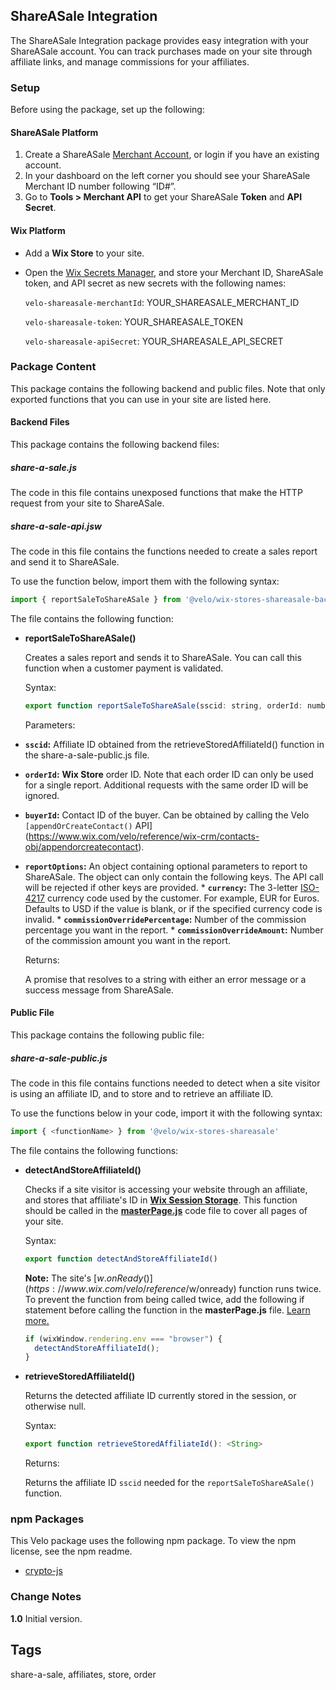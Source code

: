 ## ShareASale Integration 

The ShareASale Integration package provides easy integration with your ShareASale account. You can track purchases made on your site through affiliate links, and manage commissions for your affiliates.


### Setup 

Before using the package, set up the following:


#### ShareASale Platform 


1. Create a ShareASale [Merchant Account](https://account.shareasale.com/merchant/signup.cfm), or login if you have an existing account.
2. In your dashboard on the left corner you should see your ShareASale Merchant ID number following “ID#”. 
3. Go to **Tools > Merchant API** to get your ShareASale **Token** and **API Secret**.


#### Wix Platform 



*   Add a **Wix Store** to your site.
*   Open the [Wix Secrets Manager](https://support.wix.com/en/article/velo-about-the-secrets-manager), and store your Merchant ID, ShareASale token, and API secret as new secrets with the following names: 

	`velo-shareasale-merchantId`: YOUR_SHAREASALE_MERCHANT_ID

 	`velo-shareasale-token`: YOUR_SHAREASALE_TOKEN

 	`velo-shareasale-apiSecret`: YOUR_SHAREASALE_API_SECRET


### Package Content 

This package contains the following backend and public files. Note that only exported functions that you can use in your site are listed here. 


#### Backend Files 

This package contains the following backend files:


##### share-a-sale.js 

The code in this file contains unexposed functions that make the HTTP request from your site to ShareASale.


##### share-a-sale-api.jsw 

The code in this file contains the functions needed to create a sales report and send it to ShareASale. 

To use the function below, import them with the following syntax:

```js
import { reportSaleToShareASale } from '@velo/wix-stores-shareasale-backend'
```

The file contains the following function: 



*   **reportSaleToShareASale()**

    Creates a sales report and sends it to ShareASale. You can call this function when a customer payment is validated. 


    Syntax:


    ```js
    export function reportSaleToShareASale(sscid: string, orderId: number, buyerId: number, reportOptions: object):Promise<string>
    ```


    Parameters:

*   **`sscid`:** Affiliate ID obtained from the retrieveStoredAffiliateId() function in the share-a-sale-public.js file.
*   **`orderId`:** **Wix Store** order ID. Note that each order ID can only be used for a single report. Additional requests with the same order ID will be ignored.
*   **`buyerId`:** Contact ID of the buyer. Can be obtained by calling the Velo `[appendOrCreateContact()` API](https://www.wix.com/velo/reference/wix-crm/contacts-obj/appendorcreatecontact). 
*   **`reportOptions`:** An object containing optional parameters to report to ShareASale. The object can only contain the following keys. The API call will be rejected if other keys are provided.
        *  **`currency`:** The 3-letter [ISO-4217](https://www.iban.com/currency-codes) currency code used by the customer. For example, EUR for Euros. Defaults to USD if the value is blank, or if the specified currency code is invalid.
        *  **`commissionOverridePercentage`:** Number of the commission percentage you want in the report.
        *  **`commissionOverrideAmount`:** Number of the commission amount you want in the report.

    Returns:

    A promise that resolves to a string with either an error message or a success message from ShareASale. 


#### Public File 

This package contains the following public file:


##### share-a-sale-public.js 
The code in this file contains functions needed to detect when a site visitor is using an affiliate ID, and to store and to retrieve an affiliate ID. 

To use the functions below in your code, import it with the following syntax:

```js
import { <functionName> } from '@velo/wix-stores-shareasale'
```

The file contains the following functions: 



*   **detectAndStoreAffiliateId()**

    Checks if a site visitor is accessing your website through an affiliate, and stores that affiliate's ID in **[Wix Session Storage](https://www.wix.com/velo/reference/wix-storage/session)**. This function should be called in the **[masterPage.js](https://support.wix.com/en/article/velo-where-do-i-put-my-code#i-want-some-code-to-run-on-every-page)** code file to cover all pages of your site.


    Syntax:


    ```js
    export function detectAndStoreAffiliateId()
    ```

    **Note:** The site's [$w.onReady()](https://www.wix.com/velo/reference/$w/onready) function runs twice. To prevent the function from being called twice, add the following if statement before calling the function in the **masterPage.js** file. [Learn more.](https://www.wix.com/velo/reference/wix-window/rendering-obj/env)
 
    ```js
    if (wixWindow.rendering.env === "browser") {
      detectAndStoreAffiliateId();
    }
    ```

*   **retrieveStoredAffiliateId()**

    Returns the detected affiliate ID currently stored in the session, or otherwise null.

    Syntax:

	```js
	export function retrieveStoredAffiliateId(): <String>
	```

    Returns:

    Returns the affiliate ID `sscid` needed for the `reportSaleToShareASale()` function.


### npm Packages 
This Velo package uses the following npm package. To view the npm license, see the npm readme. 

*   [crypto-js](https://www.npmjs.com/package/crypto-js) 


### Change Notes 

**1.0** Initial version.


## Tags

share-a-sale, affiliates, store, order
